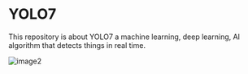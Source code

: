 # YOLO7
This repository is about YOLO7 a machine learning, deep learning, AI algorithm that detects things in real time.

![image2](https://user-images.githubusercontent.com/20040679/189269805-9a34e869-c04b-4502-a0fd-3a25dd7e60a7.jpg)
